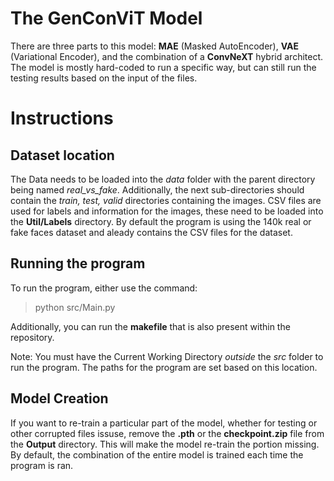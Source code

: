 # The GenConViT Model
There are three parts to this model: **MAE** (Masked AutoEncoder), **VAE** (Variational Encoder), and the combination of a **ConvNeXT** hybrid architect.
The model is mostly hard-coded to run a specific way, but can still run the testing results based on the input of the files.

# Instructions
## Dataset location
The Data needs to be loaded into the *data* folder with the parent directory being named *real_vs_fake*. Additionally, the next sub-directories should contain the *train, test, valid* directories containing the images.
CSV files are used for labels and information for the images, these need to be loaded into the **Util/Labels** directory. By default the program is using the 140k real or fake faces dataset and aleady contains the
CSV files for the dataset.

## Running the program
To run the program, either use the command:
>python src/Main.py

Additionally, you can run the **makefile** that is also present within the repository.

Note: You must have the Current Working Directory *outside* the *src* folder to run the program. The paths for the program are set based on this location.

## Model Creation
If you want to re-train a particular part of the model, whether for testing or other corrupted files issuse, remove the **.pth** or the **checkpoint.zip** file from
the **Output** directory. This will make the model re-train the portion missing. By default, the combination of the entire model is trained each time the program is ran.